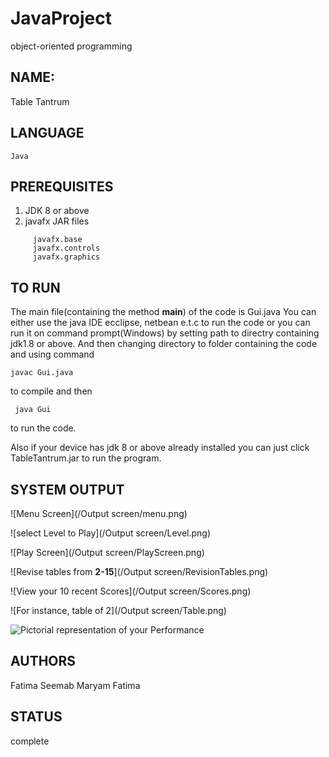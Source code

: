 # JavaProject
object-oriented programming
## NAME:
Table Tantrum

## LANGUAGE
    Java
    
## PREREQUISITES
1.  JDK 8 or above
2.  javafx JAR files
````
     javafx.base
     javafx.controls	        
     javafx.graphics 
 ````   
## TO RUN
 The main file(containing the method **main**) of the code is Gui.java
 You can either use the java IDE ecclipse, netbean e.t.c to run the code
 or you can run it on command prompt(Windows) by setting path to directry
 containing jdk1.8 or above. And then changing directory to folder containing
 the code and using command
 ```` 
 javac Gui.java
 ``````
 to compile and then
```` 
 java Gui
 ``````
 to run the code.
 
 Also if your device has jdk 8 or above already installed you can just click 
 TableTantrum.jar to run the program.

## SYSTEM OUTPUT
  ![Menu Screen](/Output screen/menu.png)
  
  ![select Level to Play](/Output screen/Level.png)
  
  ![Play Screen](/Output screen/PlayScreen.png)
  
  ![Revise tables from **2-15**](/Output screen/RevisionTables.png)
  
  ![View your 10 recent Scores](/Output screen/Scores.png)
  
  ![For instance, table of 2](/Output screen/Table.png)
  
  ![Pictorial representation of your Performance](Graph.png)
     
## AUTHORS
 Fatima Seemab
 Maryam Fatima
 
## STATUS
  complete
